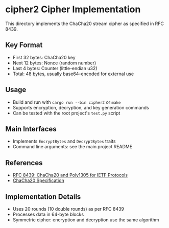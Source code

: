# cipher2 Cipher Implementation

This directory implements the ChaCha20 stream cipher as specified in RFC 8439.

## Key Format
- First 32 bytes: ChaCha20 key
- Next 12 bytes: Nonce (random number)
- Last 4 bytes: Counter (little-endian u32)
- Total: 48 bytes, usually base64-encoded for external use

## Usage
- Build and run with `cargo run --bin cipher2` or `make`
- Supports encryption, decryption, and key generation commands
- Can be tested with the root project's `test.py` script

## Main Interfaces
- Implements `EncryptBytes` and `DecryptBytes` traits
- Command line arguments: see the main project README

## References
- [RFC 8439: ChaCha20 and Poly1305 for IETF Protocols](https://tools.ietf.org/html/rfc8439)
- [ChaCha20 Specification](https://tools.ietf.org/html/rfc8439#section-2.4)

## Implementation Details
- Uses 20 rounds (10 double rounds) as per RFC 8439
- Processes data in 64-byte blocks
- Symmetric cipher: encryption and decryption use the same algorithm 